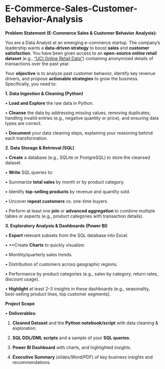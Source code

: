 # E-Commerce-Sales-Customer-Behavior-Analysis

**Problem Statement (E-Commerce Sales & Customer Behavior Analysis):**

You are a Data Analyst at an emerging e-commerce startup. The company’s leadership wants a **data-driven strategy** to boost **sales** and **customer satisfaction**. You have been given access to an **open-source online retail dataset** (e.g., [“UCI Online Retail Data”](https://archive.ics.uci.edu/ml/datasets/Online+Retail)) containing anonymized details of transactions over the past year.

Your **objective** is to analyze past customer behavior, identify key revenue drivers, and propose **actionable strategies** to grow the business. Specifically, you need to:

**1. Data Ingestion & Cleaning (Python)**

•	**Load and Explore** the raw data in Python.

•	**Cleanse** the data by addressing missing values, removing duplicates, handling invalid entries (e.g., negative quantity or price), and ensuring data types are correct.

•	**Document** your data cleaning steps, explaining your reasoning behind each transformation.


**2. Data Storage & Retrieval (SQL)**

•	**Create** a database (e.g., SQLite or PostgreSQL) to store the cleansed dataset.

•	**Write** SQL queries to:

•	Summarize **total sales** by month or by product category.

•	Identify **top-selling products** by revenue and quantity sold.

•	Uncover **repeat customers** vs. one-time buyers.

•	Perform at least one **join** or **advanced aggregation** to combine multiple tables or aspects (e.g., product categories with transaction details).


**3. Exploratory Analysis & Dashboards (Power BI)**

•	**Export** relevant subsets from the SQL database into Excel.

•	**Create  **Charts** to quickly visualize:

•	Monthly/quarterly sales trends.

•	Distribution of customers across geographic regions.

•	Performance by product categories (e.g., sales by category, return rates, discount usage).

•	**Highlight** at least 2–3 insights in these dashboards (e.g., seasonality, best-selling product lines, top customer segments).


**Project Scope**

•	**Deliverables**:

1.	**Cleaned Dataset** and the **Python notebook/script** with data cleaning & exploration.

2.	**SQL DDL/DML scripts** and a sample of your **SQL queries**.

3.	**Power BI Dashboard** with charts, and highlighted insights.

5.	**Executive Summary** (slides/Word/PDF) of key business insights and recommendations.
